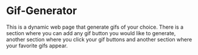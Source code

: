 # Gif-Generator
This is a dynamic web page that generate gifs of your choice. There is a section where you can add any gif button you would like to generate, another section where you click your gif buttons and another section where your favorite gifs appear.
<!-- create array variable -->
<!-- function to generate buttons -->
<!-- function to add buttons -->
<!-- function to call gif API -->
<!-- 1.make an AJAX call -->
<!-- PARTS I COULD NOT ACHIEVE -->
<!-- 1. Make gif play and pause when clicked on -->
<!-- 2. When new button is added user can't get gif in correspondence to that button when clicked -->
<!-- 3. Could not add download button to each gif -->
<!-- 4. Could not make ten gif appear in the gif section. Always got 25 gif appearing. -->